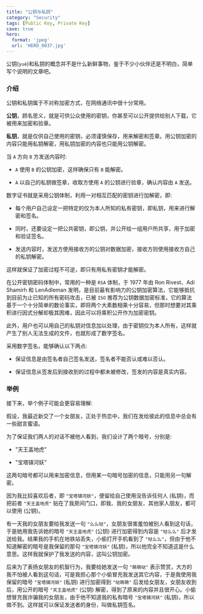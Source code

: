 ```yaml
---
title: "公钥与私钥"
category: "Security"
tags: [Public Key, Private Key]
cave: true
hero:
  format: 'jpeg'
  url: 'HERO_0037.jpg'
---
```

公钥(`yuè`)和私钥的概念并不是什么新鲜事物，鉴于不少小伙伴还是不明白，简单写个说明的文章吧。



### 介绍

公钥和私钥属于不对称加密方式，在网络通讯中很十分常用。

**公钥**，顾名思义，就是可供公众使用的密钥，你甚至可以公开提供给别人下载，它被用来加密和验章。

**私钥**，就是仅供自己使用的密钥，必须谨慎保存，用来解密和签章。用公钥加密的内容只能用私钥解密，用私钥加密的内容也只能用公钥解密。

当 `A` 方向 `B` 方发送内容时:

* `A` 使用 `B` 的公钥加密，这样确保只有 `B` 能解密。

* `A` 以自己的私钥做签章，收取方使用 `A` 的公钥进行验章，确认内容由 `A` 发送。

数字证书就是采用公钥体制，利用一对相互匹配的密钥进行加解密，即:

* 每个用户自己设定一把特定的仅为本人所知的私有密钥，即私钥，用来进行解密和签名。

* 同时，还要设定一把公共密钥，即公钥，并公开给一组用户所共享，用于加密和验证签名。

* 发送内容时，发送方使用接收方的公钥对数据加密，接收方则使用接收方自己的私钥解密。

这样就保证了加密过程不可逆，即只有用私有密钥才能解密。

在公开密钥密码体制中，常用的一种是 `RSA` 体制，于 1977 年由 Ron Rivest、Adi Shamirh 和 LenAdleman 发明，是目前最有影响力的公钥加密算法，它能够抵抗到目前为止已知的所有密码攻击，已被 `ISO` 推荐为公钥数据加密标准，它的算法基于一个十分简单的数论事实，即将两个大素数相乘十分容易，但那时想要对其乘积进行因式分解却极其困难，因此可以将乘积公开作为加密密钥。

此外，用户也可以用自己的私钥对信息加以处理，由于密钥仅为本人所有，这样就产生了别人无法生成的文件，也就形成了数字签名。

采用数字签名，能够确认以下两点:

* 保证信息是由签名者自己签名发送，签名者不能否认或难以否认。

* 保证信息从签发后到接收到的过程中都未被修改，签发的内容是真实内容。



### 举例

接下来，举个例子可能会更容易理解:

假设，我最近新交了一个女朋友，正处于热恋中，我们在发给彼此的信息中总会有一些甜言蜜语。

为了保证我们两人的对话不被他人看到，我们设计了两个暗号，分别是:

* "天王盖地虎"

* "宝塔镇河妖"

这两句暗号都可以用来加密信息，但用某一句暗号加密的信息，只能用另一句解密。

因为我比较喜欢后者，即 `"宝塔镇河妖"`，便留给自己使用没告诉任何人 (私钥)，而把前者 `"天王盖地虎"` 贴在了我房间门口，即我、我的女朋友、其他家人朋友，都可以使用 (公钥)。

有一天我的女朋友要给我发送一句 `"么么哒"`，女朋友很害羞怕被别人看到这句话，于是她用我告诉她的暗号 `"天王盖地虎"` (公钥) 进行加密得到内容是 `"哒么么"` 后才发送给我。结果我的手机在地铁站丢失，小偷打开手机看到了 `"哒么么"`，但由于他不知道解密的暗号是我保留的那句 `"宝塔镇河妖"` (私钥)，所以他完全不知道这是什么意思。这样我就保护了我发送的内容，这叫公钥加密。

后来为了表扬女朋友的机智行为，我要给她发送一句 `"萌萌哒"` 表示赞赏，大方的我不怕被人看到这句话，可是我担心那个小偷冒充我发送其它内容，于是我使用我保留的暗号 `"宝塔镇河妖"` (私钥) 进行加密得到 `"哒萌萌"` 后发给女朋友，女朋友收到后，用公开的暗号 `"天王盖地虎"` (公钥) 解密，得到了原来的内容并且很开心。小偷想冒充我诈骗我的女朋友，由于他不知道我的私有暗号 `"宝塔镇河妖"` (私钥)，所以做不到。这样就可以保证发送者的身份，叫做私钥签名。





